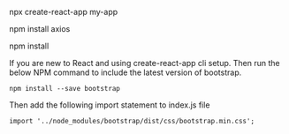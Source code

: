 

npx create-react-app my-app

npm install axios

npm install



If you are new to React and using create-react-app cli setup. Then run the below NPM command to include the latest version of bootstrap.


```
npm install --save bootstrap
```

Then add the following import statement to index.js file

```
import '../node_modules/bootstrap/dist/css/bootstrap.min.css';
```
